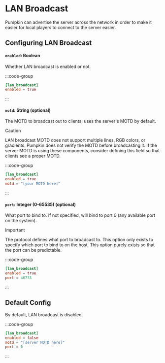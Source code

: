 # LAN Broadcast

Pumpkin can advertise the server across the network in order to make it easier for local players to connect to the server easier.

## Configuring LAN Broadcast

#### `enabled`: Boolean

Whether LAN broadcast is enabled or not.

:::code-group

```toml [features.toml] {2}
[lan_broadcast]
enabled = true
```

:::

#### `motd`: String (optional)

The MOTD to broadcast out to clients; uses the server's MOTD by default.

> [!CAUTION]
> LAN broadcast MOTD does not support multiple lines, RGB colors, or gradients. Pumpkin does not verify the MOTD before broadcasting it. If the server MOTD is using these components, consider defining this field so that clients see a proper MOTD.

:::code-group

```toml [features.toml] {3}
[lan_broadcast]
enabled = true
motd = "[your MOTD here]"
```

:::

#### `port`: Integer (0-65535) (optional)

What port to bind to. If not specified, will bind to port 0 (any available port on the system).

> [!IMPORTANT]
> The protocol defines what port to broadcast to. This option only exists to specify which port to bind to on the host. This option purely exists so that the port can be predictable.

:::code-group

```toml [features.toml] {3}
[lan_broadcast]
enabled = true
port = 46733
```

:::

## Default Config

By default, LAN broadcast is disabled.

:::code-group

```toml [features.toml]
[lan_broadcast]
enabled = false
motd = "[server MOTD here]"
port = 0
```

:::
